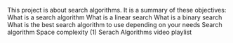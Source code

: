 This project is about search algorithms.
It is a summary of these objectives:
What is a search algorithm
What is a linear search
What is a binary search
What is the best search algorithm to use depending on your needs
Search algorithm
Space complexity (1)
Serach Algorithms video playlist 
